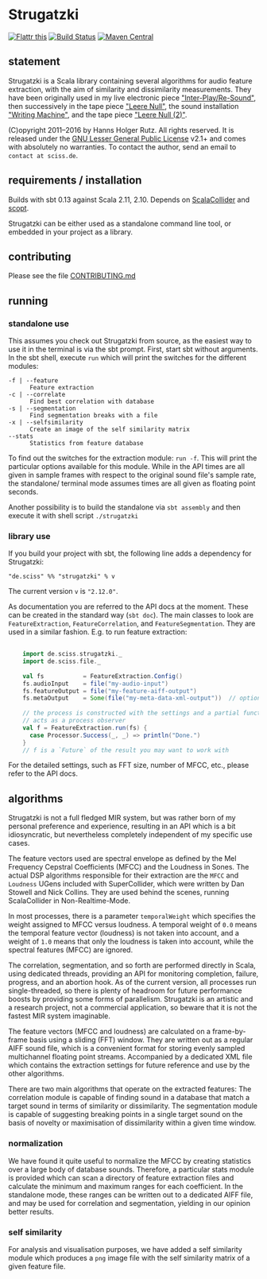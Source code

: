 # Strugatzki

[![Flattr this](http://api.flattr.com/button/flattr-badge-large.png)](https://flattr.com/submit/auto?user_id=sciss&url=https%3A%2F%2Fgithub.com%2FSciss%2FStrugatzki&title=Strugatzki&language=Scala&tags=github&category=software)
[![Build Status](https://travis-ci.org/Sciss/Strugatzki.svg?branch=master)](https://travis-ci.org/Sciss/Strugatzki)
[![Maven Central](https://maven-badges.herokuapp.com/maven-central/de.sciss/strugatzki_2.11/badge.svg)](https://maven-badges.herokuapp.com/maven-central/de.sciss/strugatzki_2.11)

## statement

Strugatzki is a Scala library containing several algorithms for audio feature extraction, with the aim of similarity and dissimilarity measurements. They have been originally used in my live electronic piece ["Inter-Play/Re-Sound"](http://sciss.de/texts/liv_interplay.html), then successively in the tape piece ["Leere Null"](http://sciss.de/texts/tap_leerenull.html), the sound installation ["Writing Machine"](http://sciss.de/texts/ins_writingmachine.html), and the tape piece  ["Leere Null (2)"](http://sciss.de/texts/tap_leerenull2.html).

(C)opyright 2011&ndash;2016 by Hanns Holger Rutz. All rights reserved. It is released under the [GNU Lesser General Public License](https://raw.github.com/Sciss/Strugatzki/master/LICENSE) v2.1+ and comes with absolutely no warranties. To contact the author, send an email to `contact at sciss.de`.

## requirements / installation

Builds with sbt 0.13 against Scala 2.11, 2.10. Depends on [ScalaCollider](https://github.com/Sciss/ScalaCollider) and [scopt](https://github.com/jstrachan/scopt).

Strugatzki can be either used as a standalone command line tool, or embedded in your project as a library.

## contributing

Please see the file [CONTRIBUTING.md](CONTRIBUTING.md)

## running

### standalone use

This assumes you check out Strugatzki from source, as the easiest way to use it in the terminal is via the sbt prompt. First, start sbt without arguments. In the sbt shell, execute `run` which will print the switches for the different modules:

    -f | --feature
          Feature extraction
    -c | --correlate
          Find best correlation with database
    -s | --segmentation
          Find segmentation breaks with a file
    -x | --selfsimilarity
          Create an image of the self similarity matrix
    --stats
          Statistics from feature database

To find out the switches for the extraction module: `run -f`. This will print the particular options available for this module. While in the API times are all given in sample frames with respect to the original sound file's sample rate, the standalone/ terminal mode assumes times are all given as floating point seconds.

Another possibility is to build the standalone via `sbt assembly` and then execute it with shell script `./strugatzki`

### library use

If you build your project with sbt, the following line adds a dependency for Strugatzki:

    "de.sciss" %% "strugatzki" % v

The current version `v` is `"2.12.0"`.

As documentation you are referred to the API docs at the moment. These can be created in the standard way (`sbt doc`). The main classes to look are `FeatureExtraction`, `FeatureCorrelation`, and `FeatureSegmentation`. They are used in a similar fashion. E.g. to run feature extraction:

```scala
    
    import de.sciss.strugatzki._
    import de.sciss.file._
    
    val fs           = FeatureExtraction.Config()
    fs.audioInput    = file("my-audio-input")
    fs.featureOutput = file("my-feature-aiff-output")
    fs.metaOutput    = Some(file("my-meta-data-xml-output"))  // optional
    
    // the process is constructed with the settings and a partial function which
    // acts as a process observer
    val f = FeatureExtraction.run(fs) {
      case Processor.Success(_, _) => println("Done.")
    }
    // f is a `Future` of the result you may want to work with

```

For the detailed settings, such as FFT size, number of MFCC, etc., please refer to the API docs.

## algorithms

Strugatzki is not a full fledged MIR system, but was rather born of my personal preference and experience, resulting in an API which is a bit idiosyncratic, but nevertheless completely independent of my specific use cases.

The feature vectors used are spectral envelope as defined by the Mel Frequency Cepstral Coefficients (MFCC) and the Loudness in Sones. The actual DSP algorithms responsible for their extraction are the `MFCC` and `Loudness` UGens included with SuperCollider, which were written by Dan Stowell and Nick Collins. They are used behind the scenes, running ScalaCollider in Non-Realtime-Mode. 

In most processes, there is a parameter `temporalWeight` which specifies the weight assigned to MFCC versus loudness. A temporal weight of `0.0` means the temporal feature vector (loudness) is not taken into account, and a weight of `1.0` means that only the loudness is taken into account, while the spectral features (MFCC) are ignored.

The correlation, segmentation, and so forth are performed directly in Scala, using dedicated threads, providing an API for monitoring completion, failure, progress, and an abortion hook. As of the current version, all processes run single-threaded, so there is plenty of headroom for future performance boosts by providing some forms of parallelism. Strugatzki is an artistic and a research project, not a commercial application, so beware that it is not the fastest MIR system imaginable.

The feature vectors (MFCC and loudness) are calculated on a frame-by-frame basis using a sliding (FFT) window. They are written out as a regular AIFF sound file, which is a convenient format for storing evenly sampled multichannel floating point streams. Accompanied by a dedicated XML file which contains the extraction settings for future reference and use by the other algorithms.

There are two main algorithms that operate on the extracted features: The correlation module is capable of finding sound in a database that match a target sound in terms of similarity or dissimilarity. The segmentation module is capable of suggesting breaking points in a single target sound on the basis of novelty or maximisation of dissimilarity within a given time window.

### normalization

We have found it quite useful to normalize the MFCC by creating statistics over a large body of database sounds. Therefore, a particular stats module is provided which can scan a directory of feature extraction files and calculate the minimum and maximum ranges for each coefficient. In the standalone mode, these ranges can be written out to a dedicated AIFF file, and may be used for correlation and segmentation, yielding in our opinion better results.

### self similarity

For analysis and visualisation purposes, we have added a self similarity module which produces a `png` image file with the self similarity matrix of a given feature file.
